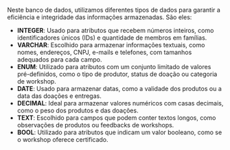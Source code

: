 Neste banco de dados, utilizamos diferentes tipos de dados para garantir a eficiência e integridade das informações armazenadas. São eles:

- **INTEGER**: Usado para atributos que recebem números inteiros, como identificadores únicos (IDs) e quantidade de membros em famílias.
- **VARCHAR**: Escolhido para armazenar informações textuais, como nomes, endereços, CNPJ, e-mails e telefones, com tamanhos adequados para cada campo.
- **ENUM**: Utilizado para atributos com um conjunto limitado de valores pré-definidos, como o tipo de produtor, status de doação ou categoria de workshop.
- **DATE**: Usado para armazenar datas, como a validade dos produtos ou a data das doações e entregas.
- **DECIMAL**: Ideal para armazenar valores numéricos com casas decimais, como o peso dos produtos e das doações.
- **TEXT**: Escolhido para campos que podem conter textos longos, como observações de produtos ou feedbacks de workshops.
- **BOOL**: Utilizado para atributos que indicam um valor booleano, como se o workshop oferece certificado.